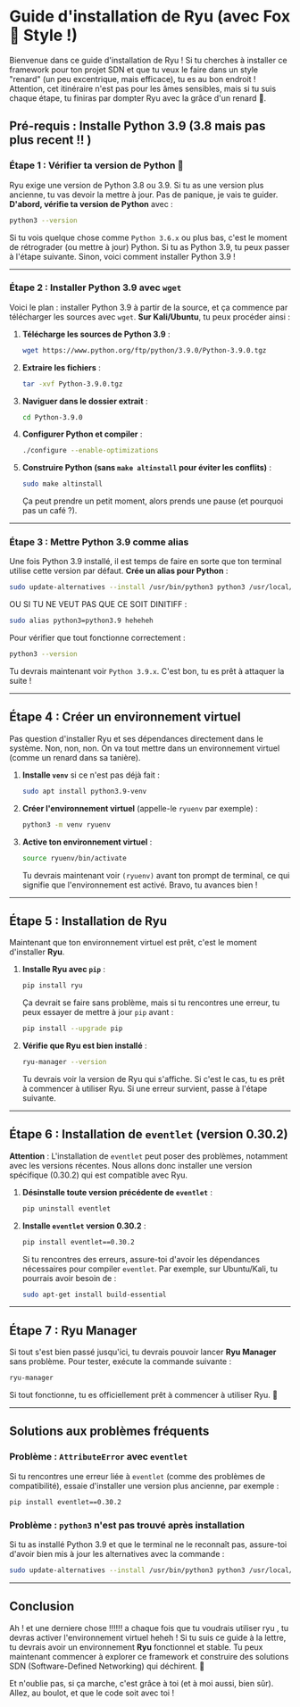 # Guide d'installation de Ryu (avec Fox 🦊 Style !)

Bienvenue dans ce guide d'installation de Ryu ! Si tu cherches à installer ce framework pour ton projet SDN et que tu veux le faire dans un style "renard" (un peu excentrique, mais efficace), tu es au bon endroit ! Attention, cet itinéraire n'est pas pour les âmes sensibles, mais si tu suis chaque étape, tu finiras par dompter Ryu avec la grâce d'un renard 🦊.

## Pré-requis : Installe Python 3.9 (3.8 mais pas plus recent !! )

### Étape 1 : Vérifier ta version de Python 🐍

Ryu exige une version de Python 3.8 ou 3.9. Si tu as une version plus ancienne, tu vas devoir la mettre à jour. Pas de panique, je vais te guider. **D'abord, vérifie ta version de Python** avec :

```bash
python3 --version
```

Si tu vois quelque chose comme `Python 3.6.x` ou plus bas, c'est le moment de rétrograder (ou mettre à jour) Python. Si tu as Python 3.9, tu peux passer à l'étape suivante. Sinon, voici comment installer Python 3.9 !

---

### Étape 2 : Installer Python 3.9 avec `wget`

Voici le plan : installer Python 3.9 à partir de la source, et ça commence par télécharger les sources avec `wget`. **Sur Kali/Ubuntu**, tu peux procéder ainsi :

1. **Télécharge les sources de Python 3.9** :
   
   ```bash
   wget https://www.python.org/ftp/python/3.9.0/Python-3.9.0.tgz
   ```

2. **Extraire les fichiers** :
   
   ```bash
   tar -xvf Python-3.9.0.tgz
   ```

3. **Naviguer dans le dossier extrait** :
   
   ```bash
   cd Python-3.9.0
   ```

4. **Configurer Python et compiler** :
   
   ```bash
   ./configure --enable-optimizations
   ```

5. **Construire Python (sans `make altinstall` pour éviter les conflits)** :
   
   ```bash
   sudo make altinstall
   ```

   Ça peut prendre un petit moment, alors prends une pause (et pourquoi pas un café ?).

---

### Étape 3 : Mettre Python 3.9 comme alias

Une fois Python 3.9 installé, il est temps de faire en sorte que ton terminal utilise cette version par défaut. **Crée un alias pour Python** :

```bash
sudo update-alternatives --install /usr/bin/python3 python3 /usr/local/bin/python3.9 1
```

OU SI TU NE VEUT PAS QUE CE SOIT DINITIFF :
```bash
sudo alias python3=python3.9 heheheh
```

Pour vérifier que tout fonctionne correctement :

```bash
python3 --version
```

Tu devrais maintenant voir `Python 3.9.x`. C'est bon, tu es prêt à attaquer la suite !

---

## Étape 4 : Créer un environnement virtuel

Pas question d'installer Ryu et ses dépendances directement dans le système. Non, non, non. On va tout mettre dans un environnement virtuel (comme un renard dans sa tanière).

1. **Installe `venv`** si ce n'est pas déjà fait :

   ```bash
   sudo apt install python3.9-venv
   ```

2. **Créer l'environnement virtuel** (appelle-le `ryuenv` par exemple) :

   ```bash
   python3 -m venv ryuenv
   ```

3. **Active ton environnement virtuel** :

   ```bash
   source ryuenv/bin/activate
   ```

   Tu devrais maintenant voir `(ryuenv)` avant ton prompt de terminal, ce qui signifie que l'environnement est activé. Bravo, tu avances bien !

---

## Étape 5 : Installation de Ryu

Maintenant que ton environnement virtuel est prêt, c'est le moment d'installer **Ryu**.

1. **Installe Ryu avec `pip`** :

   ```bash
   pip install ryu
   ```

   Ça devrait se faire sans problème, mais si tu rencontres une erreur, tu peux essayer de mettre à jour `pip` avant :

   ```bash
   pip install --upgrade pip
   ```

2. **Vérifie que Ryu est bien installé** :

   ```bash
   ryu-manager --version
   ```

   Tu devrais voir la version de Ryu qui s'affiche. Si c'est le cas, tu es prêt à commencer à utiliser Ryu. Si une erreur survient, passe à l'étape suivante.

---

## Étape 6 : Installation de `eventlet` (version 0.30.2)

**Attention** : L'installation de `eventlet` peut poser des problèmes, notamment avec les versions récentes. Nous allons donc installer une version spécifique (0.30.2) qui est compatible avec Ryu.

1. **Désinstalle toute version précédente de `eventlet`** :

   ```bash
   pip uninstall eventlet
   ```

2. **Installe `eventlet` version 0.30.2** :

   ```bash
   pip install eventlet==0.30.2
   ```

   Si tu rencontres des erreurs, assure-toi d'avoir les dépendances nécessaires pour compiler `eventlet`. Par exemple, sur Ubuntu/Kali, tu pourrais avoir besoin de :

   ```bash
   sudo apt-get install build-essential
   ```

---

## Étape 7 : Ryu Manager

Si tout s'est bien passé jusqu'ici, tu devrais pouvoir lancer **Ryu Manager** sans problème. Pour tester, exécute la commande suivante :

```bash
ryu-manager
```

Si tout fonctionne, tu es officiellement prêt à commencer à utiliser Ryu. 🦊

---

## Solutions aux problèmes fréquents

### **Problème : `AttributeError` avec `eventlet`**

Si tu rencontres une erreur liée à `eventlet` (comme des problèmes de compatibilité), essaie d'installer une version plus ancienne, par exemple :

```bash
pip install eventlet==0.30.2
```

### **Problème : `python3` n'est pas trouvé après installation**

Si tu as installé Python 3.9 et que le terminal ne le reconnaît pas, assure-toi d'avoir bien mis à jour les alternatives avec la commande :

```bash
sudo update-alternatives --install /usr/bin/python3 python3 /usr/local/bin/python3.9 1
```

---

## Conclusion
Ah ! et une derniere chose !!!!!! a chaque fois que tu voudrais utiliser ryu , tu devras activer l'environnement virtuel heheh !
Si tu suis ce guide à la lettre, tu devrais avoir un environnement **Ryu** fonctionnel et stable. Tu peux maintenant commencer à explorer ce framework et construire des solutions SDN (Software-Defined Networking) qui déchirent. 🦊

Et n'oublie pas, si ça marche, c'est grâce à toi (et à moi aussi, bien sûr). Allez, au boulot, et que le code soit avec toi !



